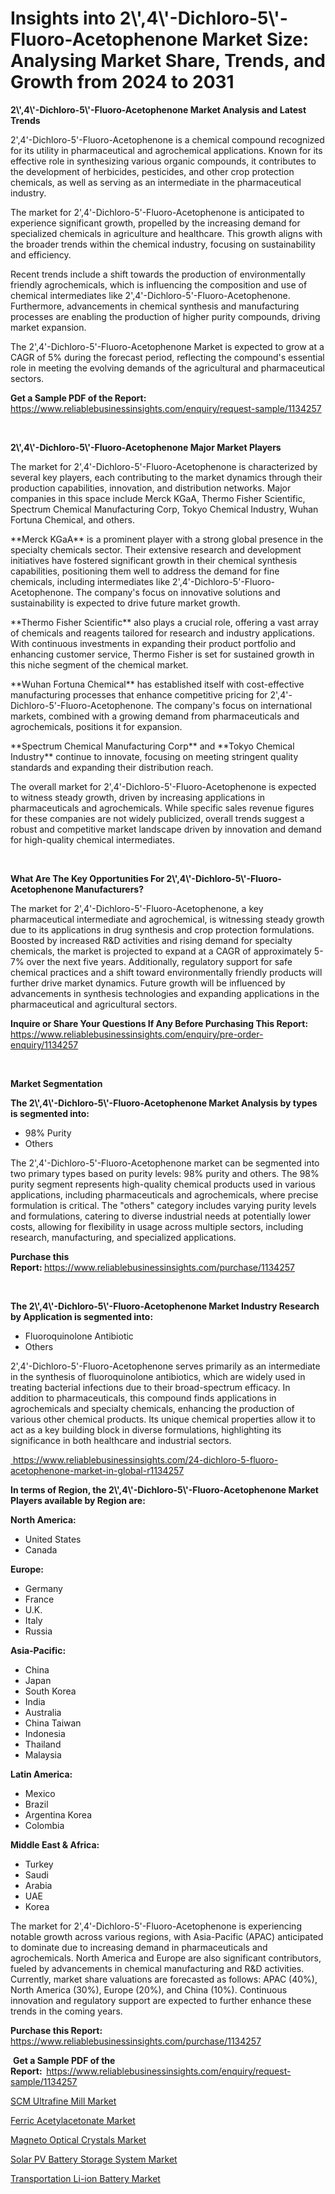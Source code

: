 <p><h1>Insights into 2\',4\'-Dichloro-5\'-Fluoro-Acetophenone Market Size: Analysing Market Share, Trends, and Growth from 2024 to 2031</h1></p><p><strong>2\',4\'-Dichloro-5\'-Fluoro-Acetophenone Market Analysis and Latest Trends</strong></p>
<p><p>2',4'-Dichloro-5'-Fluoro-Acetophenone is a chemical compound recognized for its utility in pharmaceutical and agrochemical applications. Known for its effective role in synthesizing various organic compounds, it contributes to the development of herbicides, pesticides, and other crop protection chemicals, as well as serving as an intermediate in the pharmaceutical industry.</p><p>The market for 2',4'-Dichloro-5'-Fluoro-Acetophenone is anticipated to experience significant growth, propelled by the increasing demand for specialized chemicals in agriculture and healthcare. This growth aligns with the broader trends within the chemical industry, focusing on sustainability and efficiency.</p><p>Recent trends include a shift towards the production of environmentally friendly agrochemicals, which is influencing the composition and use of chemical intermediates like 2',4'-Dichloro-5'-Fluoro-Acetophenone. Furthermore, advancements in chemical synthesis and manufacturing processes are enabling the production of higher purity compounds, driving market expansion.</p><p>The 2',4'-Dichloro-5'-Fluoro-Acetophenone Market is expected to grow at a CAGR of 5% during the forecast period, reflecting the compound's essential role in meeting the evolving demands of the agricultural and pharmaceutical sectors.</p></p>
<p><strong>Get a Sample PDF of the Report:&nbsp;</strong> <a href="https://www.reliablebusinessinsights.com/enquiry/request-sample/1134257?utm_campaign=48&utm_medium=2&utm_source=Github&utm_content=ia&utm_term=08102024&utm_id=24-dichloro-5-fluoro-acetophenone">https://www.reliablebusinessinsights.com/enquiry/request-sample/1134257</a></p>
<p>&nbsp;</p>
<p><strong>2\',4\'-Dichloro-5\'-Fluoro-Acetophenone Major Market Players</strong></p>
<p><p>The market for 2',4'-Dichloro-5'-Fluoro-Acetophenone is characterized by several key players, each contributing to the market dynamics through their production capabilities, innovation, and distribution networks. Major companies in this space include Merck KGaA, Thermo Fisher Scientific, Spectrum Chemical Manufacturing Corp, Tokyo Chemical Industry, Wuhan Fortuna Chemical, and others.</p><p>**Merck KGaA** is a prominent player with a strong global presence in the specialty chemicals sector. Their extensive research and development initiatives have fostered significant growth in their chemical synthesis capabilities, positioning them well to address the demand for fine chemicals, including intermediates like 2',4'-Dichloro-5'-Fluoro-Acetophenone. The company's focus on innovative solutions and sustainability is expected to drive future market growth.</p><p>**Thermo Fisher Scientific** also plays a crucial role, offering a vast array of chemicals and reagents tailored for research and industry applications. With continuous investments in expanding their product portfolio and enhancing customer service, Thermo Fisher is set for sustained growth in this niche segment of the chemical market.</p><p>**Wuhan Fortuna Chemical** has established itself with cost-effective manufacturing processes that enhance competitive pricing for 2',4'-Dichloro-5'-Fluoro-Acetophenone. The company's focus on international markets, combined with a growing demand from pharmaceuticals and agrochemicals, positions it for expansion.</p><p>**Spectrum Chemical Manufacturing Corp** and **Tokyo Chemical Industry** continue to innovate, focusing on meeting stringent quality standards and expanding their distribution reach. </p><p>The overall market for 2',4'-Dichloro-5'-Fluoro-Acetophenone is expected to witness steady growth, driven by increasing applications in pharmaceuticals and agrochemicals. While specific sales revenue figures for these companies are not widely publicized, overall trends suggest a robust and competitive market landscape driven by innovation and demand for high-quality chemical intermediates.</p></p>
<p>&nbsp;</p>
<p><strong>What Are The Key Opportunities For 2\',4\'-Dichloro-5\'-Fluoro-Acetophenone Manufacturers?</strong></p>
<p><p>The market for 2',4'-Dichloro-5'-Fluoro-Acetophenone, a key pharmaceutical intermediate and agrochemical, is witnessing steady growth due to its applications in drug synthesis and crop protection formulations. Boosted by increased R&D activities and rising demand for specialty chemicals, the market is projected to expand at a CAGR of approximately 5-7% over the next five years. Additionally, regulatory support for safe chemical practices and a shift toward environmentally friendly products will further drive market dynamics. Future growth will be influenced by advancements in synthesis technologies and expanding applications in the pharmaceutical and agricultural sectors.</p></p>
<p><strong>Inquire or Share Your Questions If Any Before Purchasing This Report:</strong> <a href="https://www.reliablebusinessinsights.com/enquiry/pre-order-enquiry/1134257?utm_campaign=48&utm_medium=2&utm_source=Github&utm_content=ia&utm_term=08102024&utm_id=24-dichloro-5-fluoro-acetophenone">https://www.reliablebusinessinsights.com/enquiry/pre-order-enquiry/1134257</a></p>
<p>&nbsp;</p>
<p><strong>Market Segmentation</strong></p>
<p><strong>The 2\',4\'-Dichloro-5\'-Fluoro-Acetophenone Market Analysis by types is segmented into:</strong></p>
<p><ul><li>98% Purity</li><li>Others</li></ul></p>
<p><p>The 2',4'-Dichloro-5'-Fluoro-Acetophenone market can be segmented into two primary types based on purity levels: 98% purity and others. The 98% purity segment represents high-quality chemical products used in various applications, including pharmaceuticals and agrochemicals, where precise formulation is critical. The "others" category includes varying purity levels and formulations, catering to diverse industrial needs at potentially lower costs, allowing for flexibility in usage across multiple sectors, including research, manufacturing, and specialized applications.</p></p>
<p><strong>Purchase this Report:&nbsp;</strong><a href="https://www.reliablebusinessinsights.com/purchase/1134257?utm_campaign=48&utm_medium=2&utm_source=Github&utm_content=ia&utm_term=08102024&utm_id=24-dichloro-5-fluoro-acetophenone">https://www.reliablebusinessinsights.com/purchase/1134257</a></p>
<p>&nbsp;</p>
<p><strong>The 2\',4\'-Dichloro-5\'-Fluoro-Acetophenone Market Industry Research by Application is segmented into:</strong></p>
<p><ul><li>Fluoroquinolone Antibiotic</li><li>Others</li></ul></p>
<p><p>2',4'-Dichloro-5'-Fluoro-Acetophenone serves primarily as an intermediate in the synthesis of fluoroquinolone antibiotics, which are widely used in treating bacterial infections due to their broad-spectrum efficacy. In addition to pharmaceuticals, this compound finds applications in agrochemicals and specialty chemicals, enhancing the production of various other chemical products. Its unique chemical properties allow it to act as a key building block in diverse formulations, highlighting its significance in both healthcare and industrial sectors.</p></p>
<p><a href="https://www.reliablebusinessinsights.com/24-dichloro-5-fluoro-acetophenone-market-in-global-r1134257?utm_campaign=48&utm_medium=2&utm_source=Github&utm_content=ia&utm_term=08102024&utm_id=24-dichloro-5-fluoro-acetophenone">&nbsp;https://www.reliablebusinessinsights.com/24-dichloro-5-fluoro-acetophenone-market-in-global-r1134257</a></p>
<p><strong>In terms of Region, the 2\',4\'-Dichloro-5\'-Fluoro-Acetophenone Market Players available by Region are:</strong></p>
<p>
    <p> <strong> North America: </strong>
        <ul>
            <li>United States</li>
            <li>Canada</li>
        </ul>
        </p> 
    <p> <strong> Europe: </strong>
        <ul>
            <li>Germany</li>
            <li>France</li>
            <li>U.K.</li>
            <li>Italy</li>
            <li>Russia</li>
        </ul>
        </p> 
    <p> <strong> Asia-Pacific: </strong>
        <ul>
            <li>China</li>
            <li>Japan</li>
            <li>South Korea</li>
            <li>India</li>
            <li>Australia</li>
            <li>China Taiwan</li>
            <li>Indonesia</li>
            <li>Thailand</li>
            <li>Malaysia</li>
        </ul>
        </p> 
    <p> <strong> Latin America: </strong>
        <ul>
            <li>Mexico</li>
            <li>Brazil</li>
            <li>Argentina Korea</li>
            <li>Colombia</li>
        </ul>
        </p> 
    <p> <strong> Middle East & Africa: </strong>
        <ul>
            <li>Turkey</li>
            <li>Saudi</li>
            <li>Arabia</li>
            <li>UAE</li>
            <li>Korea</li>
        </ul>
    </p>
    </p>
<p><p>The market for 2',4'-Dichloro-5'-Fluoro-Acetophenone is experiencing notable growth across various regions, with Asia-Pacific (APAC) anticipated to dominate due to increasing demand in pharmaceuticals and agrochemicals. North America and Europe are also significant contributors, fueled by advancements in chemical manufacturing and R&D activities. Currently, market share valuations are forecasted as follows: APAC (40%), North America (30%), Europe (20%), and China (10%). Continuous innovation and regulatory support are expected to further enhance these trends in the coming years.</p></p>
<p><strong>Purchase this Report: </strong><a href="https://www.reliablebusinessinsights.com/purchase/1134257?utm_campaign=48&utm_medium=2&utm_source=Github&utm_content=ia&utm_term=08102024&utm_id=24-dichloro-5-fluoro-acetophenone">https://www.reliablebusinessinsights.com/purchase/1134257</a></p>
<p>&nbsp;<strong>Get a Sample PDF of the Report:&nbsp;&nbsp;</strong><a href="https://www.reliablebusinessinsights.com/enquiry/request-sample/1134257?utm_campaign=48&utm_medium=2&utm_source=Github&utm_content=ia&utm_term=08102024&utm_id=24-dichloro-5-fluoro-acetophenone">https://www.reliablebusinessinsights.com/enquiry/request-sample/1134257</a></p>
<p><strong></strong></p>
<p><p><a href="https://www.linkedin.com/pulse/scm-ultrafine-mill-market-size-segmentation-trends-growth-arppf?utm_campaign=48&utm_medium=2&utm_source=Github&utm_content=ia&utm_term=08102024&utm_id=24-dichloro-5-fluoro-acetophenone">SCM Ultrafine Mill Market</a></p><p><a href="https://github.com/AlesiaDushku485/Market-Research-Report-List-1/blob/main/ferric-acetylacetonate-market.md?utm_campaign=48&utm_medium=2&utm_source=Github&utm_content=ia&utm_term=08102024&utm_id=24-dichloro-5-fluoro-acetophenone">Ferric Acetylacetonate Market</a></p><p><a href="https://github.com/WayneGriffin411/Market-Research-Report-List-1/blob/main/magneto-optical-crystals-market.md?utm_campaign=48&utm_medium=2&utm_source=Github&utm_content=ia&utm_term=08102024&utm_id=24-dichloro-5-fluoro-acetophenone">Magneto Optical Crystals Market</a></p><p><a href="https://issuu.com/reportprime-2/docs/solar-pv-battery-storage-system-mar_f87aaafb05c8ab?utm_campaign=48&utm_medium=2&utm_source=Github&utm_content=ia&utm_term=08102024&utm_id=24-dichloro-5-fluoro-acetophenone">Solar PV Battery Storage System Market</a></p><p><a href="https://issuu.com/reportprime-2/docs/transportation-li-ion-battery-marke_ed043183dd3460?utm_campaign=48&utm_medium=2&utm_source=Github&utm_content=ia&utm_term=08102024&utm_id=24-dichloro-5-fluoro-acetophenone">Transportation Li-ion Battery Market</a></p></p>